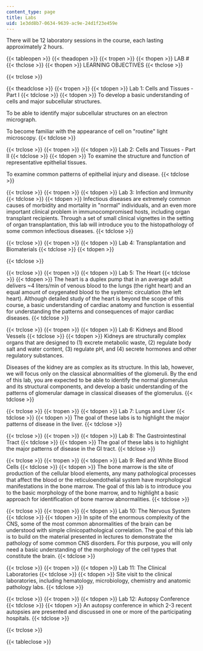 ```yaml
---
content_type: page
title: Labs
uid: 1e3dd8b7-0634-9639-ac9e-24d1f23e459e
---
```


There will be 12 laboratory sessions in the course, each lasting approximately 2 hours.

{{< tableopen >}}
{{< theadopen >}}
{{< tropen >}}
{{< thopen >}}
LAB #
{{< thclose >}}
{{< thopen >}}
LEARNING OBJECTIVES
{{< thclose >}}

{{< trclose >}}

{{< theadclose >}}
{{< tropen >}}
{{< tdopen >}}
Lab 1: Cells and Tissues - Part I
{{< tdclose >}}
{{< tdopen >}}
To develop a basic understanding of cells and major subcellular structures.  
  
To be able to identify major subcellular structures on an electron micrograph.  
  
To become familiar with the appearance of cell on "routine" light microscopy.
{{< tdclose >}}

{{< trclose >}}
{{< tropen >}}
{{< tdopen >}}
Lab 2: Cells and Tissues - Part II
{{< tdclose >}}
{{< tdopen >}}
To examine the structure and function of representative epithelial tissues.  
  
To examine common patterns of epithelial injury and disease.
{{< tdclose >}}

{{< trclose >}}
{{< tropen >}}
{{< tdopen >}}
Lab 3: Infection and Immunity
{{< tdclose >}}
{{< tdopen >}}
Infectious diseases are extremely common causes of morbidity and mortality in "normal" individuals, and an even more important clinical problem in immunocompromised hosts, including organ transplant recipients. Through a set of small clinical vignettes in the setting of organ transplantation, this lab will introduce you to the histopathology of some common infectious diseases.
{{< tdclose >}}

{{< trclose >}}
{{< tropen >}}
{{< tdopen >}}
Lab 4: Transplantation and Biomaterials
{{< tdclose >}}
{{< tdopen >}}

{{< tdclose >}}

{{< trclose >}}
{{< tropen >}}
{{< tdopen >}}
Lab 5: The Heart
{{< tdclose >}}
{{< tdopen >}}
The heart is a duplex pump that in an average adult delivers ~4 liters/min of venous blood to the lungs (the right heart) and an equal amount of oxygenated blood to the systemic circulation (the left heart). Although detailed study of the heart is beyond the scope of this course, a basic understanding of cardiac anatomy and function is essential for understanding the patterns and consequences of major cardiac diseases.
{{< tdclose >}}

{{< trclose >}}
{{< tropen >}}
{{< tdopen >}}
Lab 6: Kidneys and Blood Vessels
{{< tdclose >}}
{{< tdopen >}}
Kidneys are structurally complex organs that are designed to (1) excrete metabolic waste, (2) regulate body salt and water content, (3) regulate pH, and (4) secrete hormones and other regulatory substances.  
  
Diseases of the kidney are as complex as its structure. In this lab, however, we will focus only on the classical abnormalities of the glomeruli. By the end of this lab, you are expected to be able to identify the normal glomerulus and its structural components, and develop a basic understanding of the patterns of glomerular damage in classical diseases of the glomerulus.
{{< tdclose >}}

{{< trclose >}}
{{< tropen >}}
{{< tdopen >}}
Lab 7: Lungs and Liver
{{< tdclose >}}
{{< tdopen >}}
The goal of these labs is to highlight the major patterns of disease in the liver.
{{< tdclose >}}

{{< trclose >}}
{{< tropen >}}
{{< tdopen >}}
Lab 8: The Gastrointestinal Tract
{{< tdclose >}}
{{< tdopen >}}
The goal of these labs is to highlight the major patterns of disease in the GI tract.
{{< tdclose >}}

{{< trclose >}}
{{< tropen >}}
{{< tdopen >}}
Lab 9: Red and White Blood Cells
{{< tdclose >}}
{{< tdopen >}}
The bone marrow is the site of production of the cellular blood elements, any many pathological processes that affect the blood or the reticuloendothelial system have morphological manifestations in the bone marrow. The goal of this lab is to introduce you to the basic morphology of the bone marrow, and to highlight a basic approach for identification of bone marrow abnormalities.
{{< tdclose >}}

{{< trclose >}}
{{< tropen >}}
{{< tdopen >}}
Lab 10: The Nervous System
{{< tdclose >}}
{{< tdopen >}}
In spite of the enormous complexity of the CNS, some of the most common abnormalities of the brain can be understood with simple clinicopathological correlation. The goal of this lab is to build on the material presented in lectures to demonstrate the pathology of some common CNS disorders. For this purpose, you will only need a basic understanding of the morphology of the cell types that constitute the brain.
{{< tdclose >}}

{{< trclose >}}
{{< tropen >}}
{{< tdopen >}}
Lab 11: The Clinical Laboratories
{{< tdclose >}}
{{< tdopen >}}
Site visit to the clinical laboratories, including hematology, microbiology, chemistry and anatomic pathology labs.
{{< tdclose >}}

{{< trclose >}}
{{< tropen >}}
{{< tdopen >}}
Lab 12: Autopsy Conference
{{< tdclose >}}
{{< tdopen >}}
An autopsy conference in which 2-3 recent autopsies are presented and discussed in one or more of the participating hospitals.
{{< tdclose >}}

{{< trclose >}}

{{< tableclose >}}